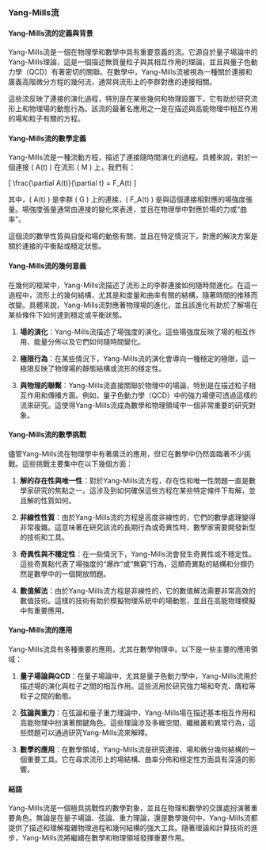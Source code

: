 ### Yang-Mills流

#### Yang-Mills流的定義與背景

Yang-Mills流是一個在物理學和數學中具有重要意義的流。它源自於量子場論中的Yang-Mills理論，這是一個描述無質量粒子與其相互作用的理論，並且與量子色動力學（QCD）有著密切的關聯。在數學中，Yang-Mills流被視為一種關於連接和廣義高階微分方程的幾何流，通常與流形上的李群對應的連接相關。

這些流反映了連接的演化過程，特別是在某些幾何和物理設置下，它有助於研究流形上和物理場的動態行為。該流的最著名應用之一是在描述與高能物理中相互作用的場和粒子有關的方程。

#### Yang-Mills流的數學定義

Yang-Mills流是一種流動方程，描述了連接隨時間演化的過程。具體來說，對於一個連接 \( A(t) \) 在流形 \( M \) 上，我們有：

\[
\frac{\partial A(t)}{\partial t} = F_A(t)
\]

其中，\( A(t) \) 是李群 \( G \) 上的連接，\( F_A(t) \) 是與這個連接相對應的場強度張量。場強度張量通常由連接的變化來表達，並且在物理學中對應於場的力或“曲率”。

這個流的數學性質與自旋和場的動態有關，並且在特定情況下，對應的解決方案是關於連接的平衡點或穩定狀態。

#### Yang-Mills流的幾何意義

在幾何的框架中，Yang-Mills流描述了流形上的李群連接如何隨時間進化。在這一過程中，流形上的幾何結構，尤其是和度量和曲率有關的結構，隨著時間的推移而改變。具體來說，Yang-Mills流對應著物理場的進化，並且該進化有助於了解場在某些條件下如何達到穩定或平衡狀態。

1. **場的演化**：Yang-Mills流描述了場強度的演化。這些場強度反映了場的相互作用、能量分佈以及它們如何隨時間變化。

2. **極限行為**：在某些情況下，Yang-Mills流的演化會導向一種穩定的極限，這一極限反映了物理場的靜態結構或流形的穩定性。

3. **與物理的聯繫**：Yang-Mills流直接關聯於物理中的場論，特別是在描述粒子相互作用和傳播方面。例如，量子色動力學（QCD）中的強力場便可透過這樣的流來研究。這使得Yang-Mills流成為數學和物理領域中一個非常重要的研究對象。

#### Yang-Mills流的數學挑戰

儘管Yang-Mills流在物理學中有著廣泛的應用，但它在數學中仍然面臨著不少挑戰。這些挑戰主要集中在以下幾個方面：

1. **解的存在性與唯一性**：對於Yang-Mills流方程，存在性和唯一性問題一直是數學家研究的焦點之一。這涉及到如何確保這些方程在某些特定條件下有解，並且解的性質如何。

2. **非線性性質**：由於Yang-Mills流的方程是高度非線性的，它們的數學處理變得非常複雜。這意味著在研究該流的長期行為或奇異性時，數學家需要開發新型的技術和工具。

3. **奇異性與不穩定性**：在一些情況下，Yang-Mills流會發生奇異性或不穩定性。這些奇異點代表了場強度的“爆炸”或“無窮”行為，這類奇異點的結構和分類仍然是數學中的一個開放問題。

4. **數值解法**：由於Yang-Mills流方程是非線性的，它的數值解法需要非常高效的數值技術。這樣的技術有助於模擬物理系統中的場動態，並且在高能物理模擬中有重要應用。

#### Yang-Mills流的應用

Yang-Mills流具有多種重要的應用，尤其在數學物理中。以下是一些主要的應用領域：

1. **量子場論與QCD**：在量子場論中，尤其是量子色動力學中，Yang-Mills流用於描述場的演化與粒子之間的相互作用。這些流用於研究強力場和夸克、膺粒等粒子之間的動態。

2. **弦論與重力**：在弦論和量子重力理論中，Yang-Mills場在描述基本相互作用和高能物理中扮演著關鍵角色。這些理論涉及多維空間、纖維叢和異常行為，這些問題可以通過研究Yang-Mills流來解釋。

3. **數學的應用**：在數學領域，Yang-Mills流是研究連接、場和微分幾何結構的一個重要工具。它在尋求流形上的場結構、曲率分佈和穩定性方面具有深遠的影響。

#### 結語

Yang-Mills流是一個極具挑戰性的數學對象，並且在物理和數學的交匯處扮演著重要角色。無論是在量子場論、弦論、重力理論，還是數學幾何中，Yang-Mills流都提供了描述和理解複雜物理過程和幾何結構的強大工具。隨著理論和計算技術的進步，Yang-Mills流將繼續在數學和物理領域發揮重要作用。